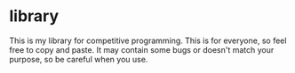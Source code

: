 # library

This is my library for competitive programming.
This is for everyone, so feel free to copy and paste.
It may contain some bugs or doesn't match your purpose, so be careful when you use.
